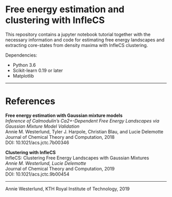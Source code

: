 # Free energy estimation and clustering with InfleCS
This repository contains a jupyter notebook tutorial together with the necessary information and code for estimating free energy landscapes and extracting core-states from density maxima with InfleCS clustering.

Dependencies:
* Python 3.6
* Scikit-learn 0.19 or later
* Matplotlib

-----------------------------------------------------------
# References
**Free energy estimation with Gaussian mixture models** <br>
*Inference of Calmodulin’s Ca2+-Dependent Free Energy Landscapes via Gaussian Mixture Model Validation* <br>
Annie M. Westerlund, Tyler J. Harpole, Christian Blau, and Lucie Delemotte <br>
Journal of Chemical Theory and Computation, 2018 <br>
DOI: 10.1021/acs.jctc.7b00346 <br>


**Clustering with InfleCS**<br>
InfleCS: Clustering Free Energy Landscapes with Gaussian Mixtures<br>
*Annie M. Westerlund, Lucie Delemotte*<br>
Journal of Chemical Theory and Computation, 2019<br>
DOI: 10.1021/acs.jctc.9b00454<br>

----------------------------------------------------------
Annie Westerlund, KTH Royal Institute of Technology, 2019
